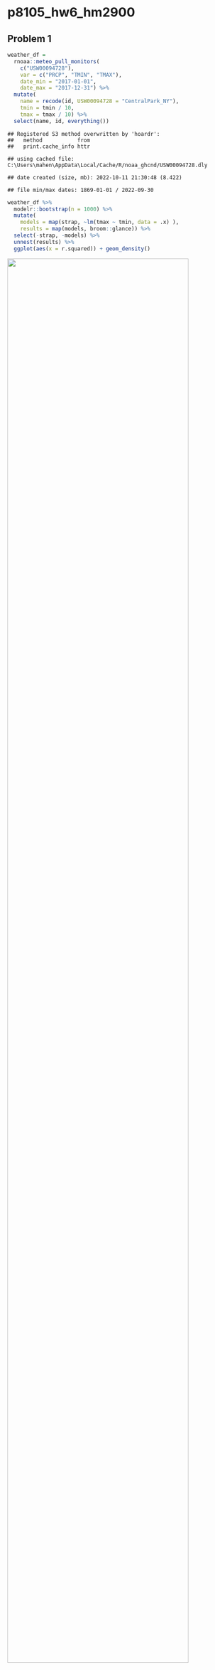 p8105_hw6_hm2900
================

## Problem 1

``` r
weather_df = 
  rnoaa::meteo_pull_monitors(
    c("USW00094728"),
    var = c("PRCP", "TMIN", "TMAX"), 
    date_min = "2017-01-01",
    date_max = "2017-12-31") %>%
  mutate(
    name = recode(id, USW00094728 = "CentralPark_NY"),
    tmin = tmin / 10,
    tmax = tmax / 10) %>%
  select(name, id, everything())
```

    ## Registered S3 method overwritten by 'hoardr':
    ##   method           from
    ##   print.cache_info httr

    ## using cached file: C:\Users\mahen\AppData\Local/Cache/R/noaa_ghcnd/USW00094728.dly

    ## date created (size, mb): 2022-10-11 21:30:48 (8.422)

    ## file min/max dates: 1869-01-01 / 2022-09-30

``` r
weather_df %>% 
  modelr::bootstrap(n = 1000) %>% 
  mutate(
    models = map(strap, ~lm(tmax ~ tmin, data = .x) ),
    results = map(models, broom::glance)) %>% 
  select(-strap, -models) %>% 
  unnest(results) %>% 
  ggplot(aes(x = r.squared)) + geom_density()
```

<img src="p8105_hw6_hm2900_files/figure-gfm/unnamed-chunk-2-1.png" width="90%" />

``` r
weather_df %>% 
  modelr::bootstrap(n = 1000) %>% 
  mutate(
    models = map(strap, ~lm(tmax ~ tmin, data = .x) ),
    results = map(models, broom::tidy)) %>% 
  select(-strap, -models) %>% 
  unnest(results) %>% 
  select(id = `.id`, term, estimate) %>% 
  pivot_wider(
    names_from = term, 
    values_from = estimate) %>% 
  rename(beta0 = `(Intercept)`, beta1 = tmin) %>% 
  mutate(log_b0b1 = log(beta0 * beta1)) %>% 
  ggplot(aes(x = log_b0b1)) + geom_density()
```

<img src="p8105_hw6_hm2900_files/figure-gfm/unnamed-chunk-3-1.png" width="90%" />

## Problem 2

Load the dataset

``` r
homicides_df = read_csv("./data/homicide-data.csv")

homicides_new = 
  homicides_df %>% 
  janitor::clean_names() %>% 
  mutate(city_state = str_c(city, state, sep = "_")) %>% 
  filter(!city_state %in% c("Dallas_TX", "Phoenix_AZ", "Kansas City_MO", "Tulsa_AL"), victim_race %in% c("Black", "White")) %>% 
  mutate(
    victim_age = as.numeric(victim_age),
    resolved = as.numeric(disposition == "Closed by arrest"),
    victim_race = fct_relevel(victim_race, "White"),
    victim_sex = fct_relevel(victim_sex, "Female"))
```

For the city of Baltimore, MD, use the glm function to fit a logistic
regression with resolved vs unresolved as the outcome and victim age,
sex and race as predictors.

``` r
baltimore_glm = 
  homicides_new %>% 
  filter(city_state == "Baltimore_MD") %>% 
  glm(resolved ~ victim_age + victim_sex + victim_race, family = binomial(), data = .) %>% 
  broom::tidy()

baltimore_glm
```

    ## # A tibble: 4 × 5
    ##   term             estimate std.error statistic  p.value
    ##   <chr>               <dbl>     <dbl>     <dbl>    <dbl>
    ## 1 (Intercept)       1.15      0.237        4.87 1.14e- 6
    ## 2 victim_age       -0.00673   0.00332     -2.02 4.30e- 2
    ## 3 victim_sexMale   -0.854     0.138       -6.18 6.26e-10
    ## 4 victim_raceBlack -0.842     0.175       -4.82 1.45e- 6

Now run glm for each of the cities in your dataset, and extract the
adjusted odds ratio (and CI) for solving homicides comparing male
victims to female victims.

``` r
all_glm = 
  homicides_new %>% 
  nest(all_cities = -city_state) %>%
  mutate(
    models = map(.x = all_cities, ~glm(resolved ~ victim_age + victim_sex + victim_race, family = binomial(), data = .)),
    results = map(models, broom::tidy)) %>% 
  select(-models, -all_cities) %>% 
  unnest(cols = results) %>% 
  mutate(
    OR = exp(estimate),
    CI_lower = exp(estimate - 1.96 * std.error),
    CI_upper = exp(estimate + 1.96 * std.error)) %>% 
  filter(term == "victim_sexMale") %>% 
  select(city_state, OR, CI_lower, CI_upper)

all_glm %>% 
  knitr::kable(digits = 3)
```

| city_state        |    OR | CI_lower | CI_upper |
|:------------------|------:|---------:|---------:|
| Albuquerque_NM    | 1.767 |    0.831 |    3.761 |
| Atlanta_GA        | 1.000 |    0.684 |    1.463 |
| Baltimore_MD      | 0.426 |    0.325 |    0.558 |
| Baton Rouge_LA    | 0.381 |    0.209 |    0.695 |
| Birmingham_AL     | 0.870 |    0.574 |    1.318 |
| Boston_MA         | 0.674 |    0.356 |    1.276 |
| Buffalo_NY        | 0.521 |    0.290 |    0.935 |
| Charlotte_NC      | 0.884 |    0.557 |    1.403 |
| Chicago_IL        | 0.410 |    0.336 |    0.501 |
| Cincinnati_OH     | 0.400 |    0.236 |    0.677 |
| Columbus_OH       | 0.532 |    0.378 |    0.750 |
| Denver_CO         | 0.479 |    0.236 |    0.971 |
| Detroit_MI        | 0.582 |    0.462 |    0.734 |
| Durham_NC         | 0.812 |    0.392 |    1.683 |
| Fort Worth_TX     | 0.669 |    0.397 |    1.127 |
| Fresno_CA         | 1.335 |    0.580 |    3.071 |
| Houston_TX        | 0.711 |    0.558 |    0.907 |
| Indianapolis_IN   | 0.919 |    0.679 |    1.242 |
| Jacksonville_FL   | 0.720 |    0.537 |    0.966 |
| Las Vegas_NV      | 0.837 |    0.608 |    1.154 |
| Long Beach_CA     | 0.410 |    0.156 |    1.082 |
| Los Angeles_CA    | 0.662 |    0.458 |    0.956 |
| Louisville_KY     | 0.491 |    0.305 |    0.790 |
| Memphis_TN        | 0.723 |    0.529 |    0.988 |
| Miami_FL          | 0.515 |    0.304 |    0.872 |
| Milwaukee_wI      | 0.727 |    0.499 |    1.060 |
| Minneapolis_MN    | 0.947 |    0.478 |    1.875 |
| Nashville_TN      | 1.034 |    0.685 |    1.562 |
| New Orleans_LA    | 0.585 |    0.422 |    0.811 |
| New York_NY       | 0.262 |    0.138 |    0.499 |
| Oakland_CA        | 0.563 |    0.365 |    0.868 |
| Oklahoma City_OK  | 0.974 |    0.624 |    1.520 |
| Omaha_NE          | 0.382 |    0.203 |    0.721 |
| Philadelphia_PA   | 0.496 |    0.378 |    0.652 |
| Pittsburgh_PA     | 0.431 |    0.265 |    0.700 |
| Richmond_VA       | 1.006 |    0.498 |    2.033 |
| San Antonio_TX    | 0.705 |    0.398 |    1.249 |
| Sacramento_CA     | 0.669 |    0.335 |    1.337 |
| Savannah_GA       | 0.867 |    0.422 |    1.780 |
| San Bernardino_CA | 0.500 |    0.171 |    1.462 |
| San Diego_CA      | 0.413 |    0.200 |    0.855 |
| San Francisco_CA  | 0.608 |    0.317 |    1.165 |
| St. Louis_MO      | 0.703 |    0.530 |    0.932 |
| Stockton_CA       | 1.352 |    0.621 |    2.942 |
| Tampa_FL          | 0.808 |    0.348 |    1.876 |
| Tulsa_OK          | 0.976 |    0.614 |    1.552 |
| Washington_DC     | 0.690 |    0.468 |    1.017 |

Create a plot that shows the estimated ORs and CIs for each city.
Organize cities according to estimated OR, and comment on the plot.

``` r
orci_plot = 
  all_glm %>% 
  mutate(city_state = fct_reorder(city_state, OR)) %>% 
  ggplot(aes(x = city_state, y = OR)) +
  geom_point() +
  ylim(0, 4) +
  geom_errorbar(aes(ymin = CI_lower, ymax = CI_upper)) + 
  theme(axis.text.x = element_text(angle = 90, vjust = 0.5, hjust = 1))

orci_plot
```

<img src="p8105_hw6_hm2900_files/figure-gfm/unnamed-chunk-7-1.png" width="90%" />

Based on the plot, we can see that New York has the lowest adjusted odds
ratio and Albuquerque has the highest adjusted odds ratio. Meanwhile,
most of adjusted odds ratios are below 1, which indicates that the odds
of having a resolved homicide among male victims is lower than the odds
of having a resolved homicide among female victims in those cities.
Except a few cities have much higher adjusted odds ratios, their CIs
also have a much wider range than others’.
